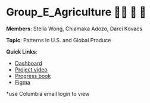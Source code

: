 # Group_E_Agriculture 👨‍🌾 🚜 🌽

**Members**: Stella Wong, Chiamaka Adozo, Darci Kovacs

**Topic**: Patterns in U.S. and Global Produce

**Quick Links**:

* [Dashboard](__)
* [Project video](___)
* [Progress book](https://docs.google.com/document/u/1/d/1QGIRzymcTBs2cBWV2_wahIScp9pbtXn4VGNOQ1qPTIM/edit)
* [Figma](https://www.figma.com/file/GeeR1YnoOuc7thzmwkf0HZ/Untitled?type=whiteboard&node-id=0-1&t=xuNhyBbuklqpsMYh-0)

*use Columbia email login to view


